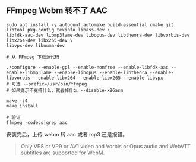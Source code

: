 ## FFmpeg Webm 转不了 AAC

```shell
sudo apt install -y autoconf automake build-essential cmake git libtool pkg-config texinfo libass-dev \
libfdk-aac-dev libmp3lame-dev libopus-dev libtheora-dev libvorbis-dev libx264-dev libx265-dev \
libvpx-dev libnuma-dev

# 从 FFmpeg 下载源代码

./configure --enable-gpl --enable-nonfree --enable-libfdk-aac --enable-libmp3lame --enable-libopus --enable-libtheora --enable-libvorbis --enable-libx264 --enable-libx265 --enable-libvpx
# 可选 --prefix=/usr/bin/ffmpeg 
# 如果提示不支持什么，就去掉什么 --disable-x86asm

make -j4
make install

# 验证
ffmpeg -codecs|grep aac
```

安装完后，上传 webm 转 aac 或者 mp3 还是报错。

> Only VP8 or VP9 or AV1 video and Vorbis or Opus audio and WebVTT subtitles are supported for WebM.

